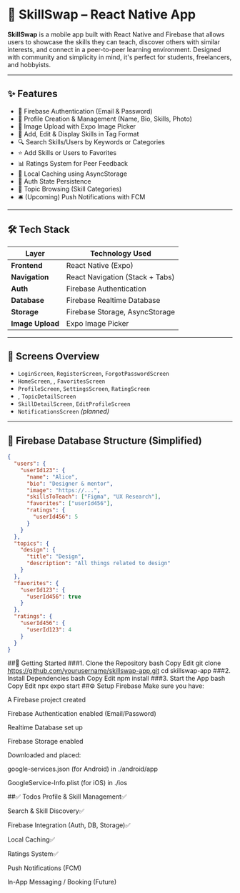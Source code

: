 # 🌟 SkillSwap – React Native App

**SkillSwap** is a mobile app built with React Native and Firebase that allows users to showcase the skills they can teach, discover others with similar interests, and connect in a peer-to-peer learning environment. Designed with community and simplicity in mind, it's perfect for students, freelancers, and hobbyists.

---

## ✨ Features

- 🔐 Firebase Authentication (Email & Password)
- 👤 Profile Creation & Management (Name, Bio, Skills, Photo)
- 📸 Image Upload with Expo Image Picker
- 🧠 Add, Edit & Display Skills in Tag Format
- 🔍 Search Skills/Users by Keywords or Categories
- ⭐ Add Skills or Users to Favorites
- 📊 Ratings System for Peer Feedback
- 📁 Local Caching using AsyncStorage
- 🔄 Auth State Persistence
- 🧩 Topic Browsing (Skill Categories)
- 🛎️ (Upcoming) Push Notifications with FCM

---

## 🛠️ Tech Stack

| Layer            | Technology Used                  |
| ---------------- | -------------------------------- |
| **Frontend**     | React Native (Expo)              |
| **Navigation**   | React Navigation (Stack + Tabs)  |
| **Auth**         | Firebase Authentication          |
| **Database**     | Firebase Realtime Database       |
| **Storage**      | Firebase Storage, AsyncStorage   |
| **Image Upload** | Expo Image Picker                |

---

## 📲 Screens Overview 

- `LoginScreen`, `RegisterScreen`, `ForgotPasswordScreen`
- `HomeScreen`, , `FavoritesScreen`
- `ProfileScreen`, `SettingsScreen`, `RatingScreen`
- , `TopicDetailScreen`
- `SkillDetailScreen`, `EditProfileScreen`
- `NotificationsScreen` *(planned)*

---

## 🧱 Firebase Database Structure (Simplified)

```json
{
  "users": {
    "userId123": {
      "name": "Alice",
      "bio": "Designer & mentor",
      "image": "https://...",
      "skillsToTeach": ["Figma", "UX Research"],
      "favorites": ["userId456"],
      "ratings": {
        "userId456": 5
      }
    }
  },
  "topics": {
    "design": {
      "title": "Design",
      "description": "All things related to design"
    }
  },
  "favorites": {
    "userId123": {
      "userId456": true
    }
  },
  "ratings": {
    "userId456": {
      "userId123": 4
    }
  }
}
```
##🚀 Getting Started
###1. Clone the Repository
bash
Copy
Edit
git clone https://github.com/yourusername/skillswap-app.git
cd skillswap-app
###2. Install Dependencies
bash
Copy
Edit
npm install
###3. Start the App
bash
Copy
Edit
npx expo start
##⚙️ Setup Firebase
Make sure you have:

A Firebase project created

Firebase Authentication enabled (Email/Password)

Realtime Database set up

Firebase Storage enabled

Downloaded and placed:

google-services.json (for Android) in ./android/app

GoogleService-Info.plist (for iOS) in ./ios

##✅ Todos
 Profile & Skill Management✅

 Search & Skill Discovery✅

 Firebase Integration (Auth, DB, Storage)✅

 Local Caching✅

 Ratings System✅

 Push Notifications (FCM)

 In-App Messaging / Booking (Future)

